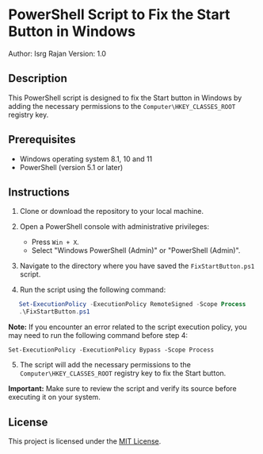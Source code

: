 # PowerShell Script to Fix the Start Button in Windows

Author: Isrg Rajan
Version: 1.0

## Description

This PowerShell script is designed to fix the Start button in Windows by adding the necessary permissions to the `Computer\HKEY_CLASSES_ROOT` registry key.

## Prerequisites

- Windows operating system 8.1, 10 and 11
- PowerShell (version 5.1 or later)

## Instructions

1. Clone or download the repository to your local machine.

2. Open a PowerShell console with administrative privileges:

   - Press `Win + X`.
   - Select "Windows PowerShell (Admin)" or "PowerShell (Admin)".

3. Navigate to the directory where you have saved the `FixStartButton.ps1` script.

4. Run the script using the following command:

```powershell
   Set-ExecutionPolicy -ExecutionPolicy RemoteSigned -Scope Process
   .\FixStartButton.ps1
 ```
**Note:** If you encounter an error related to the script execution policy, you may need to run the following command before step 4:

```
Set-ExecutionPolicy -ExecutionPolicy Bypass -Scope Process
```

5. The script will add the necessary permissions to the `Computer\HKEY_CLASSES_ROOT` registry key to fix the Start button.

**Important:** Make sure to review the script and verify its source before executing it on your system.

## License
This project is licensed under the [MIT License](https://github.com/isrgrajan/PowerShell-Script-to-Fix-the-Start-Button-in-Windows/blob/main/LICENSE).

